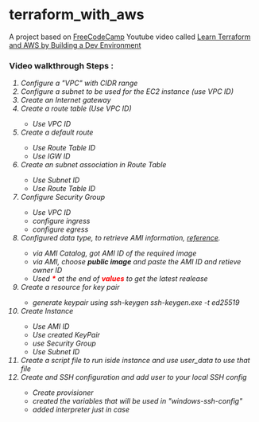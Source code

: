 # terraform_with_aws

<p>A project based on 
<a href="https://www.freecodecamp.org">FreeCodeCamp</a> 
Youtube video called 
<a href="https://www.freecodecamp.org/news/learn-terraform-and-aws-by-building-a-dev-environment/">Learn Terraform and AWS by Building a Dev Environment</a></p>


<h3>Video walkthrough Steps :</h3>
<em>
<ol>


<li>Configure a "VPC" with CIDR range</li>


<li>Configure a subnet to be used for the EC2 instance (use VPC ID)</li>


<li>Create an Internet gateway</li>


<li>Create a route table (Use VPC ID)</li>
<ul>
    <li>Use VPC ID</li>
</ul>


<li>Create a default route</li>
<ul>
    <li>Use Route Table ID</li>
    <li>Use IGW ID</li>
</ul>


<li>Create an subnet association in Route Table</li>
<ul>
    <li>Use Subnet ID</li>
    <li>Use Route Table ID</li>
</ul>


<li>Configure Security Group</li>
<ul>
    <li>Use VPC ID</li>
    <li>configure ingress</li>
    <li>configure egress</li>
</ul>


<li>Configured data type, to retrieve AMI information, <a href="https://registry.terraform.io/providers/hashicorp/aws/latest/docs/data-sources/ami">reference</a>. </li>
<ul>
    <li>via AMI Catalog, got AMI ID of the required image</li>
    <li>via AMI, choose <strong>public image</strong> and paste the AMI ID and retieve owner ID</li>
    <li>Used <b style="color: red">*</b> at the end of <b style="color: red">values</b> to get the latest realease</li>
</ul>

<li>Create a resource for key pair</li>
<ul>
    <li>generate keypair using ssh-keygen ssh-keygen.exe -t ed25519</li>
</ul>

<li>Create Instance</li>
<ul>
    <li>Use AMI ID</li>
    <li>Use created KeyPair</li>
    <li>use Security Group</li>
    <li>Use Subnet ID</li>
</ul>

<li>Create a script file to run iside instance and use user_data to use that file</li> 
<li>Create and SSH configuration and add user to your local SSH config</li>
<ul>
    <li>Create provisioner</li>
    <li>created the variables that will be used in "windows-ssh-config"</li>
    <li>added interpreter just in case</li>
</ul>

</ul></ol></em>
